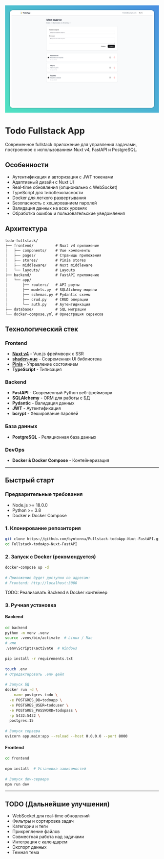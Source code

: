 ![readme.png](readme.png)
# Todo Fullstack App
Современное fullstack приложение для управления задачами, построенное с использованием Nuxt v4, FastAPI
и PostgreSQL.

## Особенности
- Аутентификация и авторизация с JWT токенами
- Адаптивный дизайн с Nuxt UI
- Real-time обновления (опционально с WebSocket)
- TypeScript для типобезопасности
- Docker для легкого развертывания
- Безопасность с хешированием паролей
- Валидация данных на всех уровнях
- Обработка ошибок и пользовательские уведомления

## Архитектура
```
todo-fullstack/
├── frontend/          # Nuxt v4 приложение
│   ├── components/    # Vue компоненты
│   ├── pages/         # Страницы приложения
│   ├── stores/        # Pinia stores
│   ├── middleware/    # Nuxt middleware
│   └── layouts/       # Layouts
├── backend/           # FastAPI приложение
│   └── app/
│       ├── routers/   # API роуты
│       ├── models.py  # SQLAlchemy модели
│       ├── schemas.py # Pydantic схемы
│       ├── crud.py    # CRUD операции
│       └── auth.py    # Аутентификация
├── database/          # SQL миграции
└── docker-compose.yml # Оркестрация сервисов
```

## Технологический стек

### Frontend
- [**Nuxt v4**](https://nuxt.com/) - Vue.js фреймворк с SSR
- [**shadcn-vue**](https://www.shadcn-vue.com/) - Современная UI библиотека
- [**Pinia**](https://pinia.vuejs.org/) - Управление состоянием
- **TypeScript** - Типизация

### Backend
- **FastAPI** - Современный Python веб-фреймворк
- **SQLAlchemy** - ORM для работы с БД
- **Pydantic** - Валидация данных
- **JWT** - Аутентификация
- **bcrypt** - Хеширование паролей

### База данных
- **PostgreSQL** - Реляционная база данных

### DevOps
- **Docker & Docker Compose** - Контейнеризация

***

## Быстрый старт

### Предварительные требования

- Node.js >= 18.0.0
- Python >= 3.8
- Docker и Docker Compose

### 1. Клонирование репозитория
```bash
git clone https://github.com/byntonna/Fullstack-todoApp-Nuxt-FastAPI.git
cd Fullstack-todoApp-Nuxt-FastAPI
```
### 2. Запуск с Docker (рекомендуется)
```bash
docker-compose up -d

# Приложение будет доступно по адресам:
# Frontend: http://localhost:3000
```
TODO: Реализовать Backend в Docker контейнер

### 3. Ручная установка

#### Backend
```bash
cd backend
python -m venv .venv
source .venv/bin/activate  # Linux / Mac
# или
.venv\Scripts\activate  # Windows

pip install -r requirements.txt

touch .env
# Отредактировать .env файл

# Запуск БД
docker run -d \
  --name postgres-todo \
  -e POSTGRES_DB=todoapp \
  -e POSTGRES_USER=todouser \
  -e POSTGRES_PASSWORD=todopass \
  -p 5432:5432 \
  postgres:15

# Запуск сервера
uvicorn app.main:app --reload --host 0.0.0.0 --port 8000
```

#### Frontend
```bash
cd frontend

npm install  # Установка зависимостей

# Запуск dev-сервера
npm run dev
```

***

## TODO (Дальнейшие улучшения)

 - WebSocket для real-time обновлений
 - Фильтры и сортировка задач
 - Категории и теги
 - Прикрепление файлов
 - Совместная работа над задачами
 - Интеграция с календарем
 - Экспорт данных
 - Темная тема